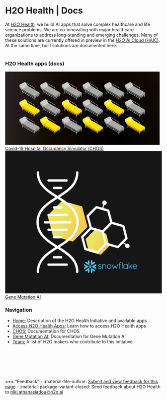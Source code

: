 <h1 class="home-page-title"> H2O Health | Docs</h1>
<p style="margin-bottom: 40px;">
At <a href="https://h2o.ai/solutions/industry/health/" target="_blank" >H2O Health</a>, we build AI apps that solve complex healthcare and life science problems. We are co-innovating with major healthcare organizations to address long-standing and emerging challenges. Many of these solutions are currently offered in preview in the <a href="https://cloud.h2o.ai/login?referer=%2F" target="_blank" >H2O AI Cloud (HAIC)</a>. At the same time, built solutions are documented here. 
</p>

<h3 class="suite-title">H2O Health apps (docs)</h3>

<div class="home-suite-container">
  <a href="./epidemiology/covid_19_hospital_occupancy_simulator/overview/" class="home-app-link">
    <img src="assets/index/logo_chos.png#shadow" class="home-app-logo" />
    <span>Covid-19 Hospital Occupancy Simulator (CHOS)</span>
  </a>
  <a href="./gene_mutation/overview/" class="home-app-link">
    <img src="assets/index/gene-mutation-ai-logo.png#shawow" class="home-app-logo" />
    <span>Gene Mutation AI</span>
  </a>
</div>

<h3 class="suite-title">Navigation</h3>
<ul style="margin-bottom: 80px;">
  <li>
    <span><a class="table-of-contents-link" href="/h2o-health/">Home:</a> Description of the H2O Health Initiative and available apps</span>
  </li>
  <li>
    <span><a class="table-of-contents-link" href="/h2o-health/access_h2o_health_apps/">Access H2O Health Apps:</a> Learn how to access H2O Health apps</span>
  </li>
  <li>
    <span><a class="table-of-contents-link" href="/h2o-health/epidemiology/covid_19_hospital_occupancy_simulator/overview/">CHOS:</a> Documentation for CHOS</span>
  </li>
  <li>
    <span><a class="table-of-contents-link" href="/gene_mutation/overview/">Gene Mutation AI:</a> Documentation for Gene Mutation AI</span>
  </li>
  <li>
    <span><a class="table-of-contents-link" href="/h2o-health/team/">Team:</a> A list of H2O makers who contribute to this initiative</span>
  </li>
</ul>


<br>

=== "Feedback"
    - :material-file-outline: <a href="https://github.com/h2oai/h2o-health/issues/new?assignees=5675sp&labels=h2o_health%2Fdocumentation&template=general_documentation_feedback.md&title=%5BH2O+Health+DOCS%5D" target="_blank">Submit and view feedback for this page</a>
    - :material-package-variant-closed: Send feedback about H2O Health to <niki.athanasiadou@h2o.ai>
